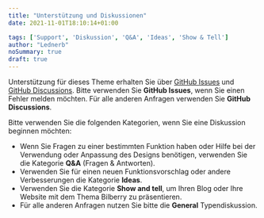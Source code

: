 ```yaml
---
title: "Unterstützung und Diskussionen"
date: 2021-11-01T18:10:14+01:00

tags: ['Support', 'Diskussion', 'Q&A', 'Ideas', 'Show & Tell']
author: "Lednerb"
noSummary: true
draft: true
---
```

Unterstützung für dieses Theme erhalten Sie über [GitHub Issues](https://github.com/Lednerb/bilberry-hugo-theme/issues) und [GitHub Discussions](https://github.com/Lednerb/bilberry-hugo-theme/discussions).
Bitte verwenden Sie **GitHub Issues**, wenn Sie einen Fehler melden möchten. Für alle anderen Anfragen verwenden Sie **GitHub Discussions**.

Bitte verwenden Sie die folgenden Kategorien, wenn Sie eine Diskussion beginnen möchten:
- Wenn Sie Fragen zu einer bestimmten Funktion haben oder Hilfe bei der Verwendung oder Anpassung des Designs benötigen, verwenden Sie die Kategorie **Q&A** (Fragen & Antworten).
- Verwenden Sie für einen neuen Funktionsvorschlag oder andere Verbesserungen die Kategorie **Ideas**.
- Verwenden Sie die Kategorie **Show and tell**, um Ihren Blog oder Ihre Website mit dem Thema Bilberry zu präsentieren.
- Für alle anderen Anfragen nutzen Sie bitte die **General** Typendiskussion.
